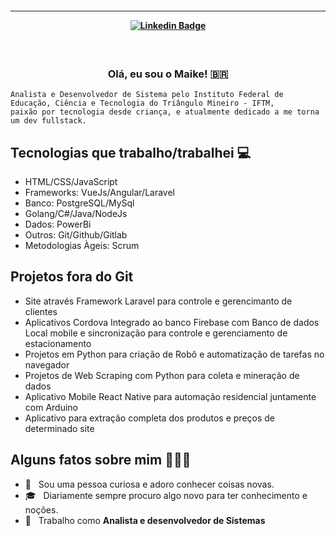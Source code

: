 <h4 align="center">
 
<hr>

[![Linkedin Badge](https://img.shields.io/badge/-Linkedin-blue?style=for-the-badge&logo=Linkedin&logoColor=white)](https://www.linkedin.com/in/maikehenrique/)

</h4>

<h3 align="center">  <br>

Olá, eu sou o Maike! 🇧🇷
<br>

</h3>

```
Analista e Desenvolvedor de Sistema pelo Instituto Federal de Educação, Ciência e Tecnologia do Triângulo Mineiro - IFTM,
paixão por tecnologia desde criança, e atualmente dedicado a me torna um dev fullstack. 
```
## Tecnologias que trabalho/trabalhei 💻
  - HTML/CSS/JavaScript
  - Frameworks: VueJs/Angular/Laravel
  - Banco: PostgreSQL/MySql
  - Golang/C#/Java/NodeJs
  - Dados: PowerBi
  - Outros: Git/Github/Gitlab
  - Metodologias Àgeis: Scrum
 
## Projetos fora do Git
 - Site através Framework Laravel para controle e gerencimanto de clientes
 - Aplicativos Cordova Integrado ao banco Firebase com Banco de dados Local mobile e sincronização para controle e gerenciamento de estacionamento
 - Projetos em Python para criação de Robô e automatização de tarefas no navegador
 - Projetos de Web Scraping com Python para coleta e mineração de dados
 - Aplicativo Mobile React Native para automação residencial juntamente com Arduino
 - Aplicativo para extração completa dos produtos e preços de determinado site 
 
## Alguns fatos sobre mim 👨🏻‍💻

- 🤔 &nbsp; Sou uma pessoa curiosa e adoro conhecer coisas novas.
- 🎓 &nbsp; Diariamente sempre procuro algo novo para ter conhecimento e noções.
- 💼 &nbsp; Trabalho como **Analista e desenvolvedor de Sistemas**
